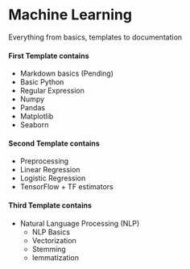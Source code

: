 # Machine Learning
Everything from basics, templates to documentation

#### First Template contains
  - Markdown basics (Pending)
  - Basic Python
  - Regular Expression
  - Numpy 
  - Pandas
  - Matplotlib
  - Seaborn


#### Second Template contains
  - Preprocessing 
  - Linear Regression
  - Logistic Regression
  - TensorFlow + TF estimators


#### Third Template contains
  - Natural Language Processing (NLP)
    - NLP Basics
    - Vectorization
    - Stemming
    - lemmatization
